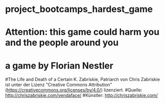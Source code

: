 # project_bootcamps_hardest_game
# Attention: this game could harm you and the people around you
# a game by Florian Nestler

#The Life and Death of a Certain K. Zabriskie, Patriarch von Chris Zabriskie ist unter der Lizenz "Creative Commons Attribution" (https://creativecommons.org/licenses/by/4.0/) lizenziert.
#Quelle: http://chriszabriskie.com/vendaface/
#Künstler: http://chriszabriskie.com/